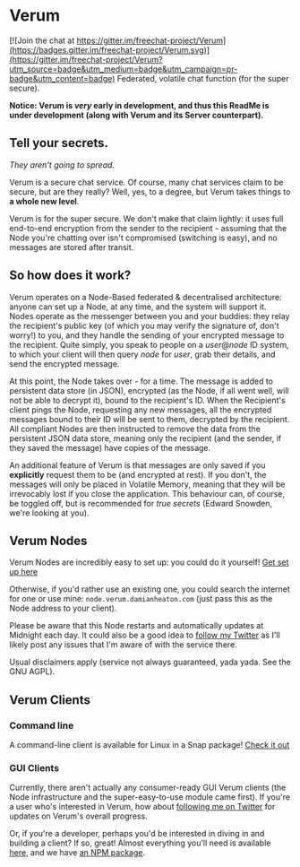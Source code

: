 # Verum

[![Join the chat at https://gitter.im/freechat-project/Verum](https://badges.gitter.im/freechat-project/Verum.svg)](https://gitter.im/freechat-project/Verum?utm_source=badge&utm_medium=badge&utm_campaign=pr-badge&utm_content=badge)
Federated, volatile chat function (for the super secure).

**Notice: Verum is _very_ early in development, and thus this ReadMe is under development (along with Verum and its Server counterpart).**

## Tell your secrets.
_They aren't going to spread._

Verum is a secure chat service. Of course, many chat services claim to be secure, but are they really? Well, yes, to a degree, but Verum takes things to **a whole new level**.

Verum is for the super secure. We don't make that claim lightly: it uses full end-to-end encryption from the sender to the recipient - assuming that the Node you're chatting over isn't compromised (switching is easy), and no messages are stored after transit.

## So how does it work?

Verum operates on a Node-Based federated & decentralised architecture: anyone can set up a Node, at any time, and the system will support it. Nodes operate as the messenger between you and your buddies: they relay the recipient's public key (of which you may verify the signature of, don't worry!) to you, and they handle the sending of your encrypted message to the recipient. Quite simply, you speak to people on a _user_@_node_ ID system, to which your client will then query _node_ for _user_, grab their details, and send the encrypted message.

At this point, the Node takes over - for a time. The message is added to persistent data store (in JSON), encrypted (as the Node, if all went well, will not be able to decrypt it), bound to the recipient's ID. When the Recipient's client pings the Node, requesting any new messages, all the encrypted messages bound to their ID will be sent to them, decrypted by the recipient. All compliant Nodes are then instructed to remove the data from the persistent JSON data store, meaning only the recipient (and the sender, if they saved the message) have copies of the message.

An additional feature of Verum is that messages are only saved if you **explicitly** request them to be (and encrypted at rest). If you don't, the messages will only be placed in Volatile Memory, meaning that they will be irrevocably lost if you close the application. This behaviour can, of course, be toggled off, but is recommended for _true secrets_ (Edward Snowden, we're looking at you).

## Verum Nodes

Verum Nodes are incredibly easy to set up: you could do it yourself! [Get set up here](http://github.com/freechat-project/Verum-Server)

Otherwise, if you'd rather use an existing one, you could search the internet for one or use mine: `node.verum.damianheaton.com` (just pass this as the Node address to your client).

Please be aware that this Node restarts and automatically updates at Midnight each day. It could also be a good idea to [follow my Twitter](https://twitter.com/Scratso) as I'll likely post any issues that I'm aware of with the service there.

Usual disclaimers apply (service not always guaranteed, yada yada. See the GNU AGPL).

## Verum Clients

### Command line

A command-line client is available for Linux in a Snap package! [Check it out](http://cli.verum.damianheaton.com)

### GUI Clients

Currently, there aren't actually any consumer-ready GUI Verum clients (the Node infrastructure and the super-easy-to-use module came first). If you're a user who's interested in Verum, how about [following me on Twitter](https://twitter.com/Scratso) for updates on Verum's overall progress.

Or, if you're a developer, perhaps you'd be interested in diving in and building a client? If so, great! Almost everything you'll need is available [here](https://github.com/freechat-project/Verum-Backend), and we have [an NPM package](https://npmjs.org/~scratso/verum).
